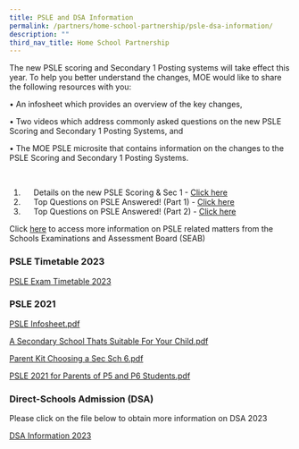 ```yaml
---
title: PSLE and DSA Information
permalink: /partners/home-school-partnership/psle-dsa-information/
description: ""
third_nav_title: Home School Partnership
---
```

The new PSLE scoring and Secondary 1 Posting systems will take effect this year. To help you better understand the changes, MOE would like to share the following resources with you:  
  

• An infosheet which provides an overview of the key changes,

• Two videos which address commonly asked questions on the new PSLE Scoring and Secondary 1 Posting Systems, and

• The MOE PSLE microsite that contains information on the changes to the PSLE Scoring and Secondary 1 Posting Systems.

  

1.       Details on the new PSLE Scoring & Sec 1 - [Click here](https://www.moe.gov.sg/microsites/psle-fsbb/index.html)
2.       Top Questions on PSLE Answered! (Part 1) - [Click here](https://www.youtube.com/watch?v=pp5rWUMMtIc&feature=youtu.be)
3.       Top Questions on PSLE Answered! (Part 2) - [Click here](https://www.youtube.com/watch?v=44m7HE7flhQ&feature=youtu.be)

Click [here](http://www.seab.gov.sg/) to access more information on PSLE related matters from the Schools Examinations and Assessment Board (SEAB)

### PSLE Timetable 2023

[PSLE Exam Timetable 2023](/files/31072023psleexamtimetable.pdf)

### PSLE 2021

[PSLE Infosheet.pdf](/files/PSLE%20Infosheet.pdf)
  
[A Secondary School Thats Suitable For Your Child.pdf](/files/A%20Secondary%20School%20Thats%20Suitable%20For%20Your%20Child.pdf) 
  
[Parent Kit Choosing a Sec Sch 6.pdf](/files/Parent%20Kit%20Choosing%20a%20Sec%20Sch%206.pdf)
  
[PSLE 2021 for Parents of P5 and P6 Students.pdf](/files/PSLE%202021%20for%20Parents%20of%20P5%20and%20P6%20Students.pdf)

### Direct-Schools Admission (DSA)

Please click on the file below to obtain more information on DSA 2023  
  
[DSA Information 2023](/files/31072023%20dsa%20info.pdf)